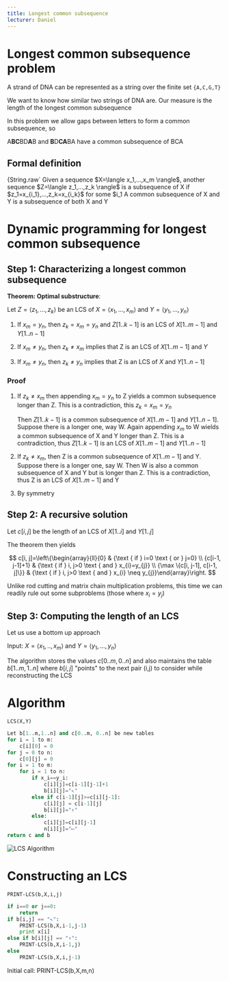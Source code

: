 ```yaml
---
title: Longest common subsequence
lecturer: Daniel
---
```


# Longest common subsequence problem

A strand of DNA can be represented as a string over the finite set
`{A,C,G,T}`

We want to know how similar two strings of DNA are. Our measure is the
length of the longest common subsequence

In this problem we allow gaps between letters to form a common
subsequence, so

A**BC**BD**A**B and **B**D**CA**BA have a common subsequence of BCA

## Formal definition

<Definition name="Subsequence">
{String.raw`
Given a sequence $X=\langle x_1,...,x_m \rangle$, another sequence $Z=\langle z_1,...,z_k \rangle$ is a subsequence of X if $z_1=x_{i_1},...,z_k=x_{i_k}$ for some $i_1<i_2<...<i_k$
`}

</Definition>

<Definition name="Common subsequence">
A common subsequence of X and Y is a subsequence of both X and Y
</Definition>

# Dynamic programming for longest common subsequence

## Step 1: Characterizing a longest common subsequence

**Theorem: Optimal substructure**:

Let $Z=\langle z_1,...,z_k \rangle$ be an LCS of
$X=\langle x_1,...,x_m \rangle$ and $Y=\langle y_1,...,y_n \rangle$

1.  If $x_m=y_n$, then $z_k=x_m=y_n$ and $Z[1..k-1]$ is an LCS of
    $X[1..m-1]$ and $Y[1..n-1]$

2.  If $x_m\neq y_n$, then $z_k\neq x_m$ implies that Z is an LCS of
    $X[1..m-1]$ and $Y$

3.  If $x_m\neq y_n$, then $z_k\neq y_n$ implies that Z is an LCS of $X$
    and $Y[1..n-1]$

### Proof

1.  If $z_k\neq x_m$ then appending $x_m=y_n$ to Z yields a common
    subsequence longer than Z. This is a contradiction, this
    $z_k=x_m=y_n$

    Then $Z[1..k-1]$ is a common subsequence of $X[1..m-1]$ and
    $Y[1..n-1]$. Suppose there is a longer one, way W. Again appending
    $x_m$ to W wields a common subsequence of X and Y longer than Z.
    This is a contradiction, thus $Z[1..k-1]$ is an LCS of $X[1..m-1]$
    and $Y[1..n-1]$

2.  If $z_k\neq x_m$, then Z is a common subsequence of $X[1..m-1]$
    and Y. Suppose there is a longer one, say W. Then W is also a common
    subsequence of X and Y but is longer than Z. This is a
    contradiction, thus Z is an LCS of $X[1..m-1]$ and Y

3.  By symmetry

## Step 2: A recursive solution

Let $c[i,j]$ be the length of an LCS of $X[1..i]$ and $Y[1..j]$

The theorem then yields

$$
c[i, j]=\left\{\begin{array}{ll}{0} & {\text { if } i=0 \text { or } j=0} \\ {c[i-1, j-1]+1} & {\text { if } i, j>0 \text { and } x_{i}=y_{j}} \\ {\max \{c[i, j-1], c[i-1, j]\}} & {\text { if } i, j>0 \text { and } x_{i} \neq y_{j}}\end{array}\right.
$$

Unlike rod cutting and matrix chain multiplication problems, this time
we can readily rule out some subproblems (those where $x_i=y_j$)

## Step 3: Computing the length of an LCS

Let us use a bottom up approach

Input: $X=\langle x_1,..,x_m \rangle$ and
$Y=\langle y_1,...,y_n \rangle$

The algorithm stores the values $c[0..m,0..n]$ and also maintains the
table $b[1..m,1..n]$ where $b[i,j]$ "points" to the next pair (i,j) to
consider while reconstructing the LCS

# Algorithm

`LCS(X,Y)`

```python
Let b[1..m,1..n] and c[0..m, 0..n] be new tables
for i = 1 to m:
    c[i][0] = 0
for j = 0 to n:
    c[0][j] = 0
for i = 1 to m:
    for i = 1 to n:
        if x_i==y_i:
            c[i][j]=c[i-1][j-1]+1
            b[i][j]="↖"
        else if c[i-1][j]>=c[i][j-1]:
            c[i][j] = c[i-1][j]
            b[i][j]="↑"
        else:
            c[i][j]=c[i][j-1]
            n[i][j]="⟵"
return c and b
```

![LCS Algorithm ](/img/Year_2/Theory_of_Computation/AAC/LCS/algorithm.webp)

# Constructing an LCS

`PRINT-LCS(b,X,i,j)`

```python
if i==0 or j==0:
    return
if b[i,j] == "↖":
    PRINT-LCS(b,X,i-1,j-1)
    print x[i]
else if b[i][j] == "↑":
    PRINT-LCS(b,X,i-1,j)
else
    PRINT-LCS(b,X,i,j-1)

```

Initial call: PRINT-LCS(b,X,m,n)
